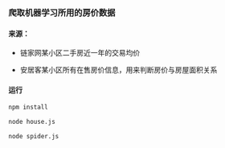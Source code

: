 ### 爬取机器学习所用的房价数据

#### 来源：

- 链家网某小区二手房近一年的交易均价

- 安居客某小区所有在售房价信息，用来判断房价与房屋面积关系

#### 运行

```bash
npm install

node house.js

node spider.js
```
